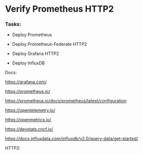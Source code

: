 # Verify Prometheus HTTP2


### Tasks:

- Deploy Prometheus

- Deploy Prometheus-Federate HTTP2

- Deploy Grafana HTTP2

- Deploy InfluxDB

Docs:

https://grafana.com/

https://prometheus.io/

https://prometheus.io/docs/prometheus/latest/configuration

https://opentelemetry.io/

https://openmetrics.io/

https://devstats.cncf.io/

https://docs.influxdata.com/influxdb/v2.0/query-data/get-started/

HTTP2:

